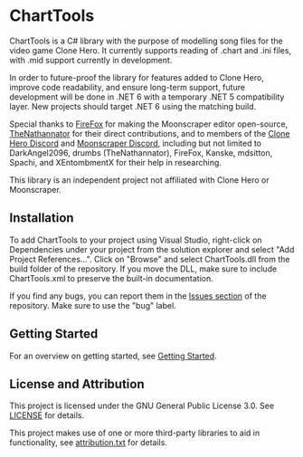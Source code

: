 # ChartTools

ChartTools is a C# library with the purpose of modelling song files for the video game Clone Hero. It currently supports reading of .chart and .ini files, with .mid support currently in development.

In order to future-proof the library for features added to Clone Hero, improve code readability, and ensure long-term support, future development will be done in .NET 6 with a temporary .NET 5 compatibility layer. New projects should target .NET 6 using the matching build.

Special thanks to [FireFox](https://github.com/FireFox2000000) for making the Moonscraper editor open-source, [TheNathannator](https://github.com/TheNathannator) for their direct contributions, and to members of the [Clone Hero Discord](https://discord.gg/clonehero) and [Moonscraper Discord](https://discord.gg/wdnD83APhE), including but not limited to DarkAngel2096, drumbs (TheNathannator), FireFox, Kanske, mdsitton, Spachi, and XEntombmentX for their help in researching.

This library is an independent project not affiliated with Clone Hero or Moonscraper.

## Installation

To add ChartTools to your project using Visual Studio, right-click on Dependencies under your project from the solution explorer and select "Add Project References...". Click on "Browse" and select ChartTools.dll from the build folder of the repository. If you move the DLL, make sure to include ChartTools.xml to preserve the built-in documentation.

If you find any bugs, you can report them in the [Issues section](https://github.com/TheBoxyBear/ChartTools/issues) of the repository. Make sure to use the "bug" label.

## Getting Started

For an overview on getting started, see [Getting Started](docs/GettingStarted.md).

## License and Attribution

This project is licensed under the GNU General Public License 3.0. See [LICENSE](LICENSE) for details.

This project makes use of one or more third-party libraries to aid in functionality, see [attribution.txt](attribution.txt) for details.
